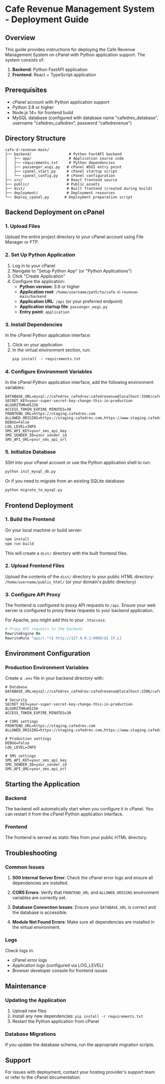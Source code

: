 # Cafe Revenue Management System - Deployment Guide

## Overview

This guide provides instructions for deploying the Cafe Revenue Management System on cPanel with Python application support. The system consists of:

1. **Backend**: Python FastAPI application
2. **Frontend**: React + TypeScript application

## Prerequisites

- cPanel account with Python application support
- Python 3.8 or higher
- Node.js 14+ for frontend build
- MySQL database (configured with database name "cafedrev_database", username "cafedrev_cafedrev", password "cafedrevenue")

## Directory Structure

```
cafe-d-revenue-main/
├── backend/                 # Python FastAPI backend
│   ├── app/                 # Application source code
│   ├── requirements.txt     # Python dependencies
│   ├── passenger_wsgi.py   # cPanel WSGI entry point
│   ├── cpanel_start.py     # cPanel startup script
│   └── cpanel_config.py    # cPanel configuration
├── src/                    # React frontend source
├── public/                 # Public assets
├── dist/                   # Built frontend (created during build)
├── deployment/             # Deployment resources
└── deploy_cpanel.py       # Deployment preparation script
```

## Backend Deployment on cPanel

### 1. Upload Files

Upload the entire project directory to your cPanel account using File Manager or FTP.

### 2. Set Up Python Application

1. Log in to your cPanel
2. Navigate to "Setup Python App" (or "Python Applications")
3. Click "Create Application"
4. Configure the application:
   - **Python version**: 3.8 or higher
   - **Application root**: `/home/username/path/to/cafe-d-revenue-main/backend`
   - **Application URL**: `/api` (or your preferred endpoint)
   - **Application startup file**: `passenger_wsgi.py`
   - **Entry point**: `application`

### 3. Install Dependencies

In the cPanel Python application interface:

1. Click on your application
2. In the virtual environment section, run:
   ```bash
   pip install -r requirements.txt
   ```

### 4. Configure Environment Variables

In the cPanel Python application interface, add the following environment variables:

```
DATABASE_URL=mysql://cafedrev_cafedrev:cafedrevenue@localhost:3306/cafedrev_database
SECRET_KEY=your-super-secret-key-change-this-in-production
ALGORITHM=HS256
ACCESS_TOKEN_EXPIRE_MINUTES=30
FRONTEND_URL=https://staging.cafedrev.com
ALLOWED_ORIGINS=https://staging.cafedrev.com,https://www.staging.cafedrev.com
DEBUG=False
LOG_LEVEL=INFO
SMS_API_KEY=your_sms_api_key
SMS_SENDER_ID=your_sender_id
SMS_API_URL=your_sms_api_url
```

### 5. Initialize Database

SSH into your cPanel account or use the Python application shell to run:

```bash
python init_mysql_db.py
```

Or if you need to migrate from an existing SQLite database:

```bash
python migrate_to_mysql.py
```

## Frontend Deployment

### 1. Build the Frontend

On your local machine or build server:

```bash
npm install
npm run build
```

This will create a `dist/` directory with the built frontend files.

### 2. Upload Frontend Files

Upload the contents of the `dist/` directory to your public HTML directory:
`/home/username/public_html/` (or your domain's public directory)

### 3. Configure API Proxy

The frontend is configured to proxy API requests to `/api`. Ensure your web server is configured to proxy these requests to your backend application.

For Apache, you might add this to your `.htaccess`:

```apache
# Proxy API requests to the backend
RewriteEngine On
RewriteRule ^api/(.*)$ http://127.0.0.1:9000/$1 [P,L]
```

## Environment Configuration

### Production Environment Variables

Create a `.env` file in your backend directory with:

```env
# Database
DATABASE_URL=mysql://cafedrev_cafedrev:cafedrevenue@localhost:3306/cafedrev_database

# Security
SECRET_KEY=your-super-secret-key-change-this-in-production
ALGORITHM=HS256
ACCESS_TOKEN_EXPIRE_MINUTES=30

# CORS settings
FRONTEND_URL=https://staging.cafedrev.com
ALLOWED_ORIGINS=https://staging.cafedrev.com,https://www.staging.cafedrev.com

# Production settings
DEBUG=False
LOG_LEVEL=INFO

# SMS settings
SMS_API_KEY=your_sms_api_key
SMS_SENDER_ID=your_sender_id
SMS_API_URL=your_sms_api_url
```

## Starting the Application

### Backend

The backend will automatically start when you configure it in cPanel. You can restart it from the cPanel Python application interface.

### Frontend

The frontend is served as static files from your public HTML directory.

## Troubleshooting

### Common Issues

1. **500 Internal Server Error**: Check the cPanel error logs and ensure all dependencies are installed.

2. **CORS Errors**: Verify that `FRONTEND_URL` and `ALLOWED_ORIGINS` environment variables are correctly set.

3. **Database Connection Issues**: Ensure your `DATABASE_URL` is correct and the database is accessible.

4. **Module Not Found Errors**: Make sure all dependencies are installed in the virtual environment.

### Logs

Check logs in:
- cPanel error logs
- Application logs (configured via LOG_LEVEL)
- Browser developer console for frontend issues

## Maintenance

### Updating the Application

1. Upload new files
2. Install any new dependencies: `pip install -r requirements.txt`
3. Restart the Python application from cPanel

### Database Migrations

If you update the database schema, run the appropriate migration scripts.

## Support

For issues with deployment, contact your hosting provider's support team or refer to the cPanel documentation.